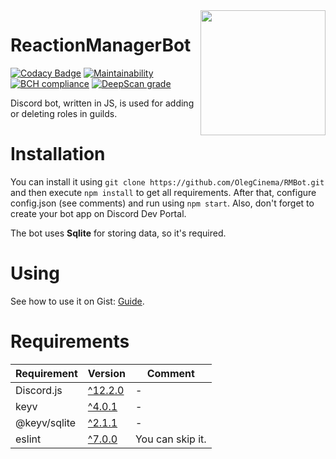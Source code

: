 <img src="https://i.imgur.com/ohE0S5b.png" width="200" align="right"/>

# ReactionManagerBot

[![Codacy Badge](https://api.codacy.com/project/badge/Grade/78390bece2a4494988af05aa580b4e6d)](https://app.codacy.com/manual/OlegCinema/RMBot?utm_source=github.com&utm_medium=referral&utm_content=OlegCinema/RMBot&utm_campaign=Badge_Grade_Dashboard)
[![Maintainability](https://api.codeclimate.com/v1/badges/91be97d90112f3658ef3/maintainability)](https://codeclimate.com/github/OlegCinema/RMBot/maintainability)
[![BCH compliance](https://bettercodehub.com/edge/badge/OlegCinema/RMBot?branch=master)](https://bettercodehub.com/)
[![DeepScan grade](https://deepscan.io/api/teams/8564/projects/11409/branches/169439/badge/grade.svg)](https://deepscan.io/dashboard#view=project&tid=8564&pid=11409&bid=169439)

Discord bot, written in JS, is used for adding or deleting roles in guilds.

# Installation
You can install it using `git clone https://github.com/OlegCinema/RMBot.git` and then execute `npm install` to get all requirements.
After that, configure config.json (see comments) and run using `npm start`. Also, don't forget to create your bot app on Discord Dev Portal.

The bot uses **Sqlite** for storing data, so it's required.

# Using
See how to use it on Gist: [Guide](https://gist.github.com/OlegCinema/a91471cd33ffafa2f773ca81ea446c57).

# Requirements
Requirement | Version | Comment
------------ | ------------- | ------------- 
Discord.js | [^12.2.0](https://github.com/discordjs/discord.js) | -
keyv | [^4.0.1](https://github.com/lukechilds/keyv) | -
@keyv/sqlite | [^2.1.1](https://github.com/lukechilds/keyv-sqlite) | -
eslint | [^7.0.0](https://github.com/eslint/eslint) | You can skip it.

